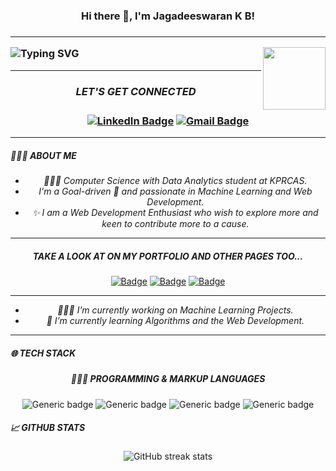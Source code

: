    <p align="center"> 
        <h3><p align="center"><b>Hi there 👋,  I'm Jagadeeswaran K B!</b><h3></p>
  <hr></p>
  
  ![Typing SVG](https://readme-typing-svg.demolab.com/?lines=THANKS+FOR+VISITING+MY+PROFILE.)
  <img align='right' src="https://media.giphy.com/media/du3J3cXyzhj75IOgvA/giphy.gif" width="100" height="100" >

<hr> 

<div align="center">
  <h5> LET'S GET CONNECTED </h5>
   
   [![LinkedIn Badge](https://img.shields.io/badge/LINKEDIN-0A66C2?logo=linkedin&logoColor=fff&style=flat)](https://www.linkedin.com/in/jagadeeswarankb/)
   [![Gmail Badge](https://img.shields.io/badge/GMAIL-EA4335?logo=gmail&logoColor=fff&style=flat)](mailto:jagadeeswaran.k.b@gmail.com)
</div>
<hr>
<h5> 👩🏻‍💻 ABOUT ME</h5>
<div align="center"><i>
  
 - 👩🏻‍🎓 Computer Science with Data Analytics student at KPRCAS.
 - I'm a Goal-driven 🎯 and passionate in Machine Learning and Web Development.
 - ✨ I am a Web Development Enthusiast who wish to explore more and keen to contribute more to a cause.
  </i></div>
<hr> 
<div align="center">
  <h5> TAKE A LOOK AT ON MY PORTFOLIO AND OTHER PAGES TOO...</h5>

  [![Badge](https://img.shields.io/badge/PORTFOLIO-20BEFF?logo=portfolio&logoColor=fff&style=flat)](https://jagadeeswarankb.github.io/portfolio) 
   [![Badge](https://img.shields.io/badge/KAGGLE-20BEFF?logo=kaggle&logoColor=fff&style=flat)](https://www.kaggle.com/jagadeeswarankb)
   [![Badge](https://img.shields.io/badge/GITHUB-181717?logo=github&logoColor=fff&style=flat)](https://github.com/jagadeeswarankb)
   
</div>
<hr>
<div align="center"><i>
  
 - 👩🏻‍💻 I’m currently working on Machine Learning Projects. 
 - 🌱 I’m currently learning Algorithms and the Web Development. 
  </i></div>
<hr>
 
<h5> 🌐 TECH STACK</h5>
  
 <div align="center">
  
   ##### 👩🏻‍💻 PROGRAMMING & MARKUP LANGUAGES
   ![Generic badge](https://img.shields.io/badge/PYTHON-3670A0?logo=python&logoColor=fff&style=flat)
   ![Generic badge](https://img.shields.io/badge/JAVA-3670A0?logo=java&logoColor=fff&style=flat)
   ![Generic badge](https://img.shields.io/badge/HTML5-%23E34F26?logo=html5&logoColor=fff&style=flat)
   ![Generic badge](https://img.shields.io/badge/CSS3-%2338B2AC?logo=css3&logoColor=fff&style=flat)

<h5 align="left"> 📈 GITHUB STATS</h5>
  
 <div align="center">
    
 ![GitHub streak stats](https://streak-stats.demolab.com/?user=jagadeeswarankb&theme=dark-smoky)
 <div>
